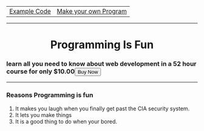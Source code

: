 
<html>
  <head>
    <meta charset="utf-8">
    <title>Programming Fansite ./</title>
  </head> 
  <body>
    <table>
        <tr>
            <td><a href="Example Puns.html">Example Code</a></td>
            <td><a href="Make your own Pun.html">Make your own Program</a></td>
        </tr>
    </table>
    <hr>
    <center>
    <h1>Programming Is Fun</h1>
    </center>
    <h3>learn all you need to know about web development in a 52 hour course for only $10.00<button                onclick="window.location.href='https://www.udemy.com/course/the-complete-web-development-bootcamp/'">Buy Now</button>
    <hr>
    <h3>Reasons Programming is fun</h3>
    <ol>
      <li>It makes you laugh when you finally get past the CIA security system. </li>
      <li>It lets you make things</li>
      <li>It is a good thing to do when your bored. </li>
    </ol>
    <br>


